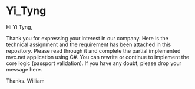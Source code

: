 # Yi_Tyng
 
Hi Yi Tyng,

Thank you for expressing your interest in our company. Here is the technical assignment and the requirement has been attached in this repository. Please read through it and complete the partial implemented mvc.net application using C#. You can rewrite or continue to implement the core logic (passport validation). If you have any doubt, please drop your message here.

Thanks. William
